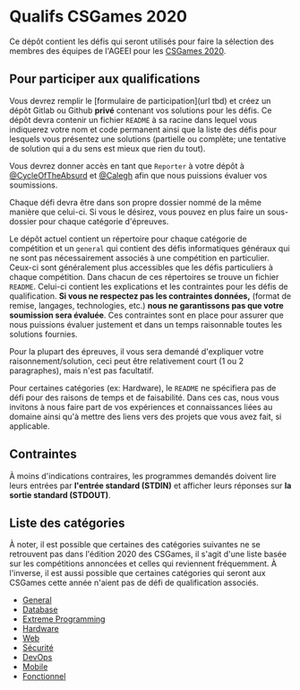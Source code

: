 # Qualifs CSGames 2020

Ce dépôt contient les défis qui seront utilisés pour faire la sélection des membres des équipes de l'AGEEI pour les [CSGames 2020](http://2020.csgames.org/).

## Pour participer aux qualifications

Vous devrez remplir le [formulaire de participation](url tbd) et créez un dépôt Gitlab ou Github **privé** contenant vos solutions pour les défis.
Ce dépôt devra contenir un fichier `README` à sa racine dans lequel vous indiquerez votre nom et code permanent ainsi que la liste des défis pour lesquels vous présentez une solutions (partielle ou complète; une tentative de solution qui a du sens est mieux que rien du tout).

Vous devrez donner accès en tant que `Reporter` à votre dépôt à [@CycleOfTheAbsurd](https://gitlab.com/CycleOfTheAbsurd) et [@Calegh](https://gitlab.com/Calegh) afin que nous puissions évaluer vos soumissions.

Chaque défi devra être dans son propre dossier nommé de la même manière que celui-ci. Si vous le désirez, vous pouvez en plus faire un sous-dossier pour chaque catégorie d'épreuves.

Le dépôt actuel contient un répertoire pour chaque catégorie de compétition et un `general` qui contient des défis informatiques généraux qui ne sont pas nécessairement associés à une compétition en particulier. Ceux-ci sont généralement plus accessibles que les défis particuliers à chaque compétition.
Dans chacun de ces répertoires se trouve un fichier `README`. Celui-ci contient les explications et les contraintes pour les défis de qualification. **Si vous ne respectez pas les contraintes données,** (format de remise, langages, technologies, etc.) **nous ne garantissons pas que votre soumission sera évaluée**. Ces contraintes sont en place pour assurer que nous puissions évaluer justement et dans un temps raisonnable toutes les solutions fournies.

Pour la plupart des épreuves, il vous sera demandé d'expliquer votre raisonnement/solution, ceci peut être relativement court (1 ou 2 paragraphes), mais n'est pas facultatif.

Pour certaines catégories (ex: Hardware), le `README` ne spécifiera pas de défi pour des raisons de temps et de faisabilité. Dans ces cas, nous vous invitons à nous faire part de vos expériences et connaissances liées au domaine ainsi qu'à mettre des liens vers des projets que vous avez fait, si applicable.

## Contraintes

À moins d'indications contraires, les programmes demandés doivent lire leurs entrées par **l'entrée standard (STDIN)** et afficher leurs réponses sur **la sortie standard (STDOUT)**.

## Liste des catégories

À noter, il est possible que certaines des catégories suivantes ne se retrouvent pas dans l'édition 2020 des CSGames, il s'agit d'une liste basée sur les compétitions annoncées et celles qui reviennent fréquemment. À l'inverse, il est aussi possible que certaines catégories qui seront aux CSGames cette année n'aient pas de défi de qualification associés.

 - [General](general/)
 - [Database](database/)
 - [Extreme Programming](extreme/)
 - [Hardware](hardware/)
 - [Web](web/)
 - [Sécurité](securite/)
 - [DevOps](devops/)
 - [Mobile](mobile/)
 - [Fonctionnel](fonctionnel/)
